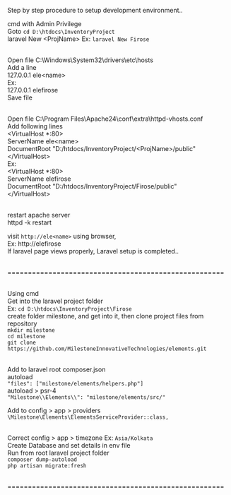 

Step by step procedure to setup development environment..<br>

cmd with Admin Privilege<br>
Goto `cd D:\htdocs\InventoryProject`<br>
laravel New &lt;ProjName>
Ex: `laravel New Firose`<br><br>

Open file C:\Windows\System32\drivers\etc\hosts<br>
Add a line<br>
127.0.0.1       ele&lt;name><br>
Ex:<br>
127.0.0.1       elefirose<br>
Save file<br><br>

Open file C:\Program Files\Apache24\conf\extra\httpd-vhosts.conf<br>
Add following lines<br>
&lt;VirtualHost *:80><br>
ServerName ele&lt;name><br>
DocumentRoot "D:/htdocs/InventoryProject/&lt;ProjName>/public"<br>
&lt;/VirtualHost><br>
Ex:<br>
<VirtualHost *:80><br>
ServerName elefirose<br>
DocumentRoot "D:/htdocs/InventoryProject/Firose/public"<br>
&lt;/VirtualHost><br><br>

restart apache server<br>
httpd -k restart<br>

visit `http://ele<name>` using browser,<br>
Ex: http://elefirose<br>
If laravel page views properly, Laravel setup is completed..<br><br>

=====================================================<br><br>

Using cmd<br>
Get into the laravel project folder<br>
Ex: `cd D:\htdocs\InventoryProject\Firose`<br>
create folder milestone, and get into it, then clone project files from repository<br>
`mkdir milestone`<br>
`cd milestone`<br>
`git clone https://github.com/MilestoneInnovativeTechnologies/elements.git`<br><br>

Add to laravel root composer.json<br>
autoload<br>
`"files": ["milestone/elements/helpers.php"]`<br>
autoload > psr-4<br>
`"Milestone\\Elements\\": "milestone/elements/src/"`<br>

Add to config > app > providers<br>
`\Milestone\Elements\ElementsServiceProvider::class,`<br><br>

Correct config > app > timezone Ex: `Asia/Kolkata`<br>
Create Database and set details in env file<br>
Run from root laravel project folder<br>
`composer dump-autoload`<br>
`php artisan migrate:fresh`<br><br>

=====================================================<br><br>
